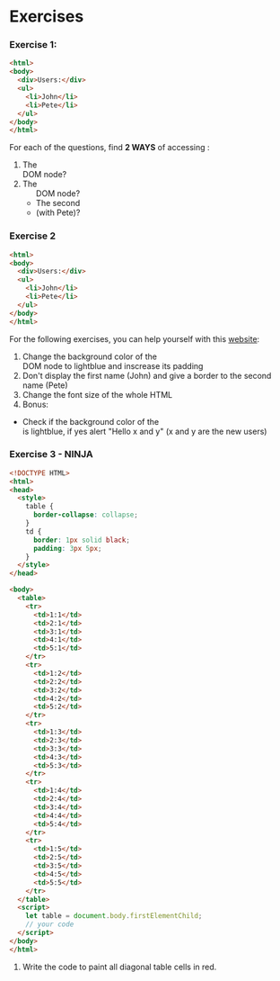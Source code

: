 <!--Tags=["DOM"]-->

# Exercises

### Exercise 1:
```html run
<html>
<body>
  <div>Users:</div>
  <ul>
    <li>John</li>
    <li>Pete</li>
  </ul>
</body>
</html>
``` 
For each of the questions, find **2 WAYS** of accessing :
1. The <div> DOM node?
2. The <ul> DOM node?
3. The second <li> (with Pete)?

### Exercise 2

```html run
<html>
<body>
  <div>Users:</div>
  <ul>
    <li>John</li>
    <li>Pete</li>
  </ul>
</body>
</html>
``` 
For the following exercises, you can help yourself with this [website](https://developer.mozilla.org/en-US/docs/Web/CSS/CSS_Properties_Reference):
1. Change the background color of the <div> DOM node to lightblue and inscrease its padding
2. Don't display the first name (John) and give a border to the second name (Pete)
3. Change the font size of the whole HTML
4. Bonus:
* Check if the background color of the <div> is lightblue, if yes alert "Hello x and y" (x and y are the new users)


### Exercise 3 - **NINJA**
```html run
<!DOCTYPE HTML>
<html>
<head>
  <style>
    table {
      border-collapse: collapse;
    }
    td {
      border: 1px solid black;
      padding: 3px 5px;
    }
  </style>
</head>

<body>
  <table>
    <tr>
      <td>1:1</td>
      <td>2:1</td>
      <td>3:1</td>
      <td>4:1</td>
      <td>5:1</td>
    </tr>
    <tr>
      <td>1:2</td>
      <td>2:2</td>
      <td>3:2</td>
      <td>4:2</td>
      <td>5:2</td>
    </tr>
    <tr>
      <td>1:3</td>
      <td>2:3</td>
      <td>3:3</td>
      <td>4:3</td>
      <td>5:3</td>
    </tr>
    <tr>
      <td>1:4</td>
      <td>2:4</td>
      <td>3:4</td>
      <td>4:4</td>
      <td>5:4</td>
    </tr>
    <tr>
      <td>1:5</td>
      <td>2:5</td>
      <td>3:5</td>
      <td>4:5</td>
      <td>5:5</td>
    </tr>
  </table>
  <script>
    let table = document.body.firstElementChild;
    // your code
  </script>
</body>
</html>
```

1. Write the code to paint all diagonal table cells in red. 